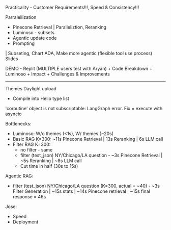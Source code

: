 Practicality - Customer Requirements!!!, Speed & Consistency!!!

Parralellization 
- Pinecone Retrieval | Paralleliztion, Reranking
- Luminoso - subsets
- Agentic update code
- Prompting

|  Subseting, Chart ADA, Make more agentic (flexible tool use process)    
Slides

DEMO - Replit (MULTIPLE users test with Aryan) +  Code Breakdown + Luminoso + Impact + Challenges & Improvements  


_________________

Themes Daylight upload
 - Compile into Helio type list


'coroutine' object is not subscriptable:
LangGraph error. Fix = execute with asyncio  

Bottlenecks:

- Luminoso: W/o themes (<1s), W/ themes (~20s)
- Basic RAG K=300: ~11s Pinecone Retrieval | 13s Reranking | 6s LLM call
- Filter RAG K=300:
  - no filter - same
  - filter (test_json) NY/Chicago/LA question - ~3s Pinecone Retrieval | ~5s Reranking | ~8s LLM call
  - Cut time in half (30s to 15s)

Agentic RAG:
- filter (test_json) NY/Chicago/LA question (K=300, actual = ~40) - ~3s Filter Generation | ~15s stats | ~14s Pinecone retrieval | ~15s final response = 46s


Jose:
- Speed
- Deployment
